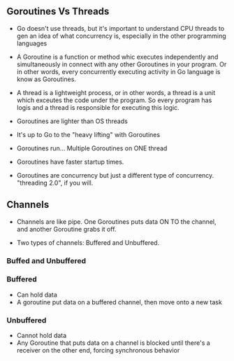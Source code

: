 ## Goroutines Vs Threads

- Go doesn't use threads, but it's important to understand CPU threads to gen an idea of what concurrency is, especially in the other programming languages

- A Goroutine is a function or method whic executes independently and simultaneously in connect with any other Goroutines in your program. Or in other words, every concurrently executing activity in Go language is know as Goroutines.

- A thread is a lightweight process, or in other words, a thread is a unit which exceutes the code under the program. So every program has logis and a thread is responsible for executing this logic.

- Goroutines are lighter than OS threads

- It's up to Go to the "heavy lifting" with Goroutines

- Goroutines run... Multiple Goroutines on ONE thread

- Goroutines have faster startup times.

- Goroutines are concurrency but just a different type of concurrency. "threading 2.0", if you will.

## Channels

- Channels are like pipe. One Goroutines puts data ON TO the channel, and another Goroutine grabs it off.

- Two types of channels: Buffered and Unbuffered.


### Buffed and Unbuffered

### Buffered
- Can hold data
- A goroutine put data on a buffered channel, then move onto a new task

### Unbuffered
- Cannot hold data
- Any Goroutine that puts data on a channel is blocked until there's a receiver on the other end, forcing synchronous behavior